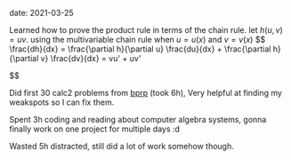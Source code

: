 date: 2021-03-25



Learned how to prove the product rule in terms of the chain rule. let $h(u,v) = uv$. using the multivariable chain rule when $u = u(x)$ and $v = v(x)$
$$
\frac{dh}{dx} = \frac{\partial h}{\partial u} \frac{du}{dx} + \frac{\partial h}{\partial v} \frac{dv}{dx} = vu' + uv'

$$

Did first 30 calc2 problems from [bprp](https://youtu.be/Kwyk_mteyNc) (took 6h),
Very helpful at finding my weakspots so I can fix them.

Spent 3h coding and reading about computer algebra systems, gonna finally work on one project for multiple days :d

Wasted 5h distracted, still did a lot of work somehow though.
